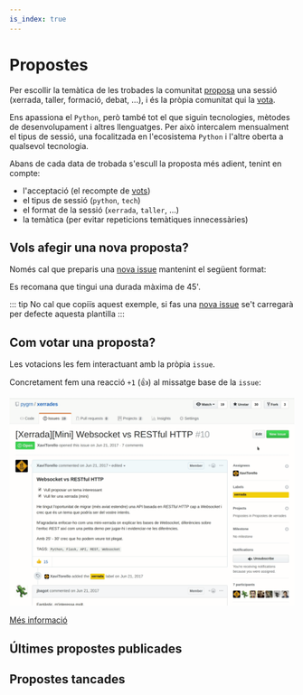 ```yaml
---
is_index: true
---
```

# Propostes

Per escollir la temàtica de les trobades la comunitat [proposa](#vols-afegir-una-nova-proposta) una sessió (xerrada, taller, formació, debat, ...), i és la pròpia comunitat qui la [vota](#com-votar-una-proposta).

Ens apassiona el `Python`, però també tot el que siguin tecnologies, mètodes de desenvolupament i altres llenguatges. Per això intercalem mensualment el tipus de sessió, una focalitzada en l'ecosistema `Python` i l'altre oberta a qualsevol tecnologia.

Abans de cada data de trobada s'escull la proposta més adient, tenint en compte:
- l'acceptació (el recompte de [vots](#com-votar-una-proposta))
- el tipus de sessió (`python`, `tech`)
- el format de la sessió (`xerrada`, `taller`, ...)
- la temàtica (per evitar repeticions temàtiques innecessàries)

## Vols afegir una nova proposta?

Només cal que preparis una [nova issue](https://github.com/pygrn/xerrades/issues/new) mantenint el següent format:

<FileContent
  v-bind:github="{organization:'pygrn', repo:'xerrades', path: '.github/ISSUE_TEMPLATE.md'}"
/>

Es recomana que tingui una durada màxima de 45'.

::: tip
No cal que copiïs aquest exemple, si fas una [nova issue](https://github.com/pygrn/xerrades/issues/new) se't carregarà per defecte aquesta plantilla
:::

## Com votar una proposta?

Les votacions les fem interactuant amb la pròpia `issue`.

Concretament fem una reacció `+1` (:+1:) al missatge base de la `issue`:

![Com votar?](/vote.gif#rounded)

[Més informació](https://blog.github.com/2016-03-10-add-reactions-to-pull-requests-issues-and-comments/)

## Últimes propostes publicades

<IssuesList
  :limit=0
  emptyMessage="No s'ha trobat cap proposta pendent"
  v-bind:github="{organization:'pygrn', repo:'xerrades', params:{state: 'open'}}"
/>

## Propostes tancades

<IssuesList
  :limit=0
  emptyMessage="No s'ha trobat cap proposta tancada"
  v-bind:github="{organization:'pygrn', repo:'xerrades', params:{state: 'closed'}}"
/>
